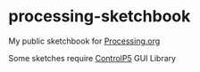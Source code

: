 # processing-sketchbook
My public sketchbook for [Processing.org](https://processing.org/)

Some sketches require [ControlP5](https://github.com/sojamo/controlp5) GUI Library
